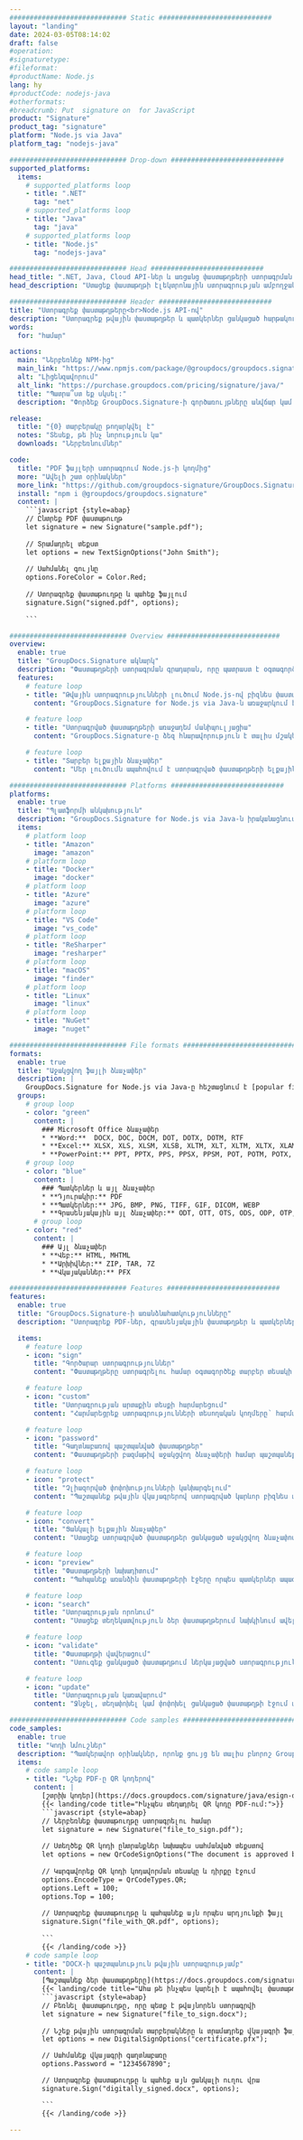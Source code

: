 ```yaml
---
############################# Static ############################
layout: "landing"
date: 2024-03-05T08:14:02
draft: false
#operation: 
#signaturetype: 
#fileformat: 
#productName: Node.js
lang: hy
#productCode: nodejs-java
#otherformats: 
#breadcrumb: Put  signature on  for JavaScript
product: "Signature"
product_tag: "signature"
platform: "Node.js via Java"
platform_tag: "nodejs-java"

############################# Drop-down ############################
supported_platforms:
  items:
    # supported_platforms loop
    - title: ".NET"
      tag: "net"
    # supported_platforms loop
    - title: "Java"
      tag: "java"
    # supported_platforms loop
    - title: "Node.js"
      tag: "nodejs-java"

############################# Head ############################
head_title: ".NET, Java, Cloud API-ներ և առցանց փաստաթղթերի ստորագրման հավելվածներ"
head_description: "Ստացեք փաստաթղթի էլեկտրոնային ստորագրության ամբողջական լուծում .NET, Java և ամպի վրա հիմնված հավելվածների համար: Ստորագրեք սովորական փաստաթղթերի ձևաչափերը առցանց՝ օգտագործելով պարզ քաշել և թողնել հնարավորությունը"

############################# Header ############################
title: "Ստորագրեք փաստաթղթերը<br>Node.js API-ով"
description: "Ստորագրեք թվային փաստաթղթեր և պատկերներ ցանկացած հարթակում՝ օգտագործելով մեր ճկուն API-ները և հավելվածների վրա հիմնված լուծումները ծրագրավորողների և վերջնական օգտագործողների համար:"
words:
  for: "համար"

actions:
  main: "Ներբեռնեք NPM-ից"
  main_link: "https://www.npmjs.com/package/@groupdocs/groupdocs.signature/"
  alt: "Լիցենզավորում"
  alt_link: "https://purchase.groupdocs.com/pricing/signature/java/"
  title: "Պատրա՞ստ եք սկսել:"
  description: "Փորձեք GroupDocs.Signature-ի գործառույթները անվճար կամ խնդրեք լիցենզիա"

release:
  title: "{0} տարբերակը թողարկվել է"
  notes: "Տեսեք, թե ինչ նորություն կա"
  downloads: "Ներբեռնումներ"

code:
  title: "PDF ֆայլերի ստորագրում Node.js-ի կողմից"
  more: "Ավելի շատ օրինակներ"
  more_link: "https://github.com/groupdocs-signature/GroupDocs.Signature-for-Node.js-via-Java/"
  install: "npm i @groupdocs/groupdocs.signature"
  content: |
    ```javascript {style=abap}   
    // Ընտրեք PDF փաստաթուղթ
    let signature = new Signature("sample.pdf");
    
    // Տրամադրել տեքստ
    let options = new TextSignOptions("John Smith");
    
    // Սահմանել գույնը
    options.ForeColor = Color.Red;
    
    // Ստորագրեք փաստաթուղթը և պահեք ֆայլում
    signature.Sign("signed.pdf", options);
    
    ```

############################# Overview ############################
overview:
  enable: true
  title: "GroupDocs.Signature ակնարկ"
  description: "Փաստաթղթերի ստորագրման գրադարան, որը պատրաստ է օգտագործելու Node.js հավելվածներում"
  features:
    # feature loop
    - title: "Թվային ստորագրությունների լուծում Node.js-ով բիզնես փաստաթղթերի համար"
      content: "GroupDocs.Signature for Node.js via Java-ն առաջարկում է թվային ստորագրության ընտրանքների համապարփակ փաթեթ PDF, Office փաստաթղթերի և պատկերների համար: Տեքստը, շտրիխ կոդերը, պատկերները, թվային վկայականները և մետատվյալները հասանելի են: Փաստաթղթերի պարզեցված մշակումն ապահովում է արդյունավետությունը:"

    # feature loop
    - title: "Ստորագրված փաստաթղթերի առաջադեմ մանիպուլյացիա"
      content: "GroupDocs.Signature-ը ձեզ հնարավորություն է տալիս մշակել ստորագրված փաստաթղթերը: Որոնեք և հաստատեք ստորագրությունները՝ օգտագործելով տարբեր չափանիշներ: Բացի այդ, հանեք փաստաթղթի մանրամասն տեղեկատվություն կամ ստեղծեք էջերի նախադիտման պատկերներ:"

    # feature loop
    - title: "Տարբեր ելքային ձևաչափեր"
      content: "Մեր լուծումն ապահովում է ստորագրված փաստաթղթերի ելքային ձևաչափի լայն վերահսկողություն: Ճշգրիտ տեղադրեք ստորագրությունները ցանկացած էջում և հարմարեցրեք դրանց տեսքը: Պահպանեք ստորագրված փաստաթղթերը բազմաթիվ աջակցվող ձևաչափերով և կամայականորեն ապահովեք դրանք գաղտնաբառերով:"

############################# Platforms ############################
platforms:
  enable: true
  title: "Պլատֆորմի անկախություն"
  description: "GroupDocs.Signature for Node.js via Java-ն իրականացնում է փաստաթղթերի մշակում տարբեր օպերացիոն համակարգերով"
  items:
    # platform loop
    - title: "Amazon"
      image: "amazon"
    # platform loop
    - title: "Docker"
      image: "docker"
    # platform loop
    - title: "Azure"
      image: "azure"
    # platform loop
    - title: "VS Code"
      image: "vs_code"
    # platform loop
    - title: "ReSharper"
      image: "resharper"
    # platform loop
    - title: "macOS"
      image: "finder"
    # platform loop
    - title: "Linux"
      image: "linux"
    # platform loop
    - title: "NuGet"
      image: "nuget"

############################# File formats ############################
formats:
  enable: true
  title: "Աջակցվող ֆայլի ձևաչափեր"
  description: |
    GroupDocs.Signature for Node.js via Java-ը հեշտացնում է [popular file formats](https://docs.groupdocs.com/signature/java/supported-document-formats/) գործողությունները:
  groups:
    # group loop
    - color: "green"
      content: |
        ### Microsoft Office ձևաչափեր
        * **Word:**  DOCX, DOC, DOCM, DOT, DOTX, DOTM, RTF
        * **Excel:** XLSX, XLS, XLSM, XLSB, XLTM, XLT, XLTM, XLTX, XLAM, SXC, SpreadsheetML
        * **PowerPoint:** PPT, PPTX, PPS, PPSX, PPSM, POT, POTM, POTX, PPTM
    # group loop
    - color: "blue"
      content: |
        ### Պատկերներ և այլ ձևաչափեր
        * **Դյուրակիր:** PDF
        * **Պատկերներ:** JPG, BMP, PNG, TIFF, GIF, DICOM, WEBP
        * **Գրասենյակային այլ ձևաչափեր:** ODT, OTT, OTS, ODS, ODP, OTP, ODG
      # group loop
    - color: "red"
      content: |
        ### Այլ ձևաչափեր
        * **Վեբ:** HTML, MHTML
        * **Արխիվներ:** ZIP, TAR, 7Z
        * **Վկայականներ:** PFX

############################# Features ############################
features:
  enable: true
  title: "GroupDocs.Signature-ի առանձնահատկությունները"
  description: "Ստորագրեք PDF-ներ, գրասենյակային փաստաթղթեր և պատկերներ թվային ստորագրություններով"

  items:
    # feature loop
    - icon: "sign"
      title: "Գործարար ստորագրություններ"
      content: "Փաստաթղթերը ստորագրելու համար օգտագործեք տարբեր տեսակի ստորագրություններ: Տեղադրեք թվային ստորագրությունները ճշգրիտ ցանկացած էջի վրա:"

    # feature loop
    - icon: "custom"
      title: "Ստորագրության արտաքին տեսքի հարմարեցում"
      content: "Հարմարեցրեք ստորագրությունների տեսողական կողմերը՝ հարմարեցնելով գույնը, տառատեսակը, եզրագծերը, ռոտացիան և ավելին՝ ձեր ցանկալի արդյունքին հասնելու համար:"

    # feature loop
    - icon: "password"
      title: "Գաղտնաբառով պաշտպանված փաստաթղթեր"
      content: "Փաստաթղթերի բազմաթիվ աջակցվող ձևաչափերի համար պաշտպանեք ստորագրված փաստաթղթերը գաղտնաբառով` լրացուցիչ անվտանգության համար:"

    # feature loop
    - icon: "protect"
      title: "Չլիազորված փոփոխությունների կանխարգելում"
      content: "Պաշտպանեք թվային վկայագրերով ստորագրված կարևոր բիզնես փաստաթղթերը չարտոնված փոփոխություններից:"

    # feature loop
    - icon: "convert"
      title: "Ցանկալի ելքային ձևաչափեր"
      content: "Ստացեք ստորագրված փաստաթղթեր ցանկացած աջակցվող ձևաչափով: MS Word փաստաթղթերը հեշտությամբ փոխակերպեք PDF ձևաչափի:"

    # feature loop
    - icon: "preview"
      title: "Փաստաթղթերի նախադիտում"
      content: "Պահպանեք առանձին փաստաթղթերի էջերը որպես պատկերներ ապագա կարիքների համար:"

    # feature loop
    - icon: "search"
      title: "Ստորագրության որոնում"
      content: "Ստացեք տեղեկատվություն ձեր փաստաթղթերում նախկինում ավելացված ստորագրությունների մասին:"

    # feature loop
    - icon: "validate"
      title: "Փաստաթղթի վավերացում"
      content: "Ստուգեք ցանկացած փաստաթղթում ներկայացված ստորագրությունների իսկությունը:"

    # feature loop
    - icon: "update"
      title: "Ստորագրության կառավարում"
      content: "Ջնջել, տեղափոխել կամ փոփոխել ցանկացած փաստաթղթի էջում տեղադրված ցանկացած ստորագրություն:"

############################# Code samples ############################
code_samples:
  enable: true
  title: "Կոդի նմուշներ"
  description: "Պատկերավոր օրինակներ, որոնք ցույց են տալիս բնորոշ GroupDocs.Signature for Node.js via Java գործողությունները"
  items:
    # code sample loop
    - title: "Նշեք PDF-ը QR կոդերով"
      content: |
        [շտրիխ կոդեր](https://docs.groupdocs.com/signature/java/esign-document-with-qr-code-signature/) հատուկ PDF փաստաթղթերի էջերում ներառելը կարող է հեշտացնել բիզնես գործընթացները: Այս բաժինը ներկայացնում է QR կոդ ավելացնելու օրինակ՝ օգտագործելով GroupDocs.Signature for Node.js via Java:
        {{< landing/code title="Ինչպես տեղադրել QR կոդը PDF-ում:">}}
        ```javascript {style=abap}
        // Ներբեռնեք փաստաթուղթը ստորագրելու համար
        let signature = new Signature("file_to_sign.pdf");
        
        // Ստեղծեք QR կոդի ընտրանքներ նախապես սահմանված տեքստով
        let options = new QrCodeSignOptions("The document is approved by John Smith");
        
        // Կարգավորեք QR կոդի կոդավորման տեսակը և դիրքը էջում
        options.EncodeType = QrCodeTypes.QR;
        options.Left = 100;
        options.Top = 100;
            
        // Ստորագրեք փաստաթուղթը և պահպանեք այն որպես արդյունքի ֆայլ
        signature.Sign("file_with_QR.pdf", options);
        
        ```
        {{< /landing/code >}}
    # code sample loop
    - title: "DOCX-ի պաշտպանություն թվային ստորագրությամբ"
      content: |
        [Պաշտպանեք ձեր փաստաթղթերը](https://docs.groupdocs.com/signature/java/esign-document-with-digital-signature/) թվային վկայագրերի վրա հիմնված ստորագրություններով: Թվային ստորագրությունը պաշտպանում է ձեր բիզնես փաստաթղթերը բովանդակության փոփոխությունից:
        {{< landing/code title="Ահա թե ինչպես կարելի է ապահովել փաստաթղթի ամբողջականությունը:">}}
        ```javascript {style=abap}   
        // Բեռնել փաստաթուղթը, որը պետք է թվայնորեն ստորագրվի
        let signature = new Signature("file_to_sign.docx");
        
        // Նշեք թվային ստորագրման տարբերակները և տրամադրեք վկայագրի ֆայլի ուղին
        let options = new DigitalSignOptions("certificate.pfx");

        // Սահմանեք վկայագրի գաղտնաբառը
        options.Password = "1234567890";

        // Ստորագրեք փաստաթուղթը և պահեք այն ցանկալի ուղու վրա
        signature.Sign("digitally_signed.docx", options);

        ```
        {{< /landing/code >}}

---
```

